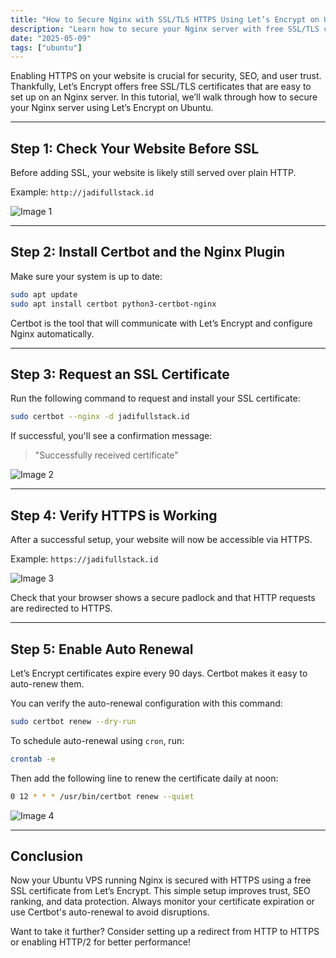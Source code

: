 ```yaml
---
title: "How to Secure Nginx with SSL/TLS HTTPS Using Let’s Encrypt on Ubuntu"
description: "Learn how to secure your Nginx server with free SSL/TLS certificates from Let’s Encrypt on Ubuntu. Follow this guide to enable HTTPS and protect your website."
date: "2025-05-09"
tags: ["ubuntu"]
---
```


Enabling HTTPS on your website is crucial for security, SEO, and user trust. Thankfully, Let’s Encrypt offers free SSL/TLS certificates that are easy to set up on an Nginx server. In this tutorial, we’ll walk through how to secure your Nginx server using Let’s Encrypt on Ubuntu.

---

## Step 1: Check Your Website Before SSL

Before adding SSL, your website is likely still served over plain HTTP.

Example:
`http://jadifullstack.id`

![Image 1](https://ik.imagekit.io/n1hqrcegw/articles/cara-mengamankan-nginx-ssl-tls-https-lets-encrypt-ubuntu/gambar-01.webp?updatedAt=1733852578858)

---

## Step 2: Install Certbot and the Nginx Plugin

Make sure your system is up to date:

```bash
sudo apt update
sudo apt install certbot python3-certbot-nginx
```

Certbot is the tool that will communicate with Let’s Encrypt and configure Nginx automatically.

---

## Step 3: Request an SSL Certificate

Run the following command to request and install your SSL certificate:

```bash
sudo certbot --nginx -d jadifullstack.id
```

If successful, you'll see a confirmation message:

> "Successfully received certificate"

![Image 2](https://ik.imagekit.io/n1hqrcegw/articles/cara-mengamankan-nginx-ssl-tls-https-lets-encrypt-ubuntu/gambar-02.webp?updatedAt=1733852578858)

---

## Step 4: Verify HTTPS is Working

After a successful setup, your website will now be accessible via HTTPS.

Example:
`https://jadifullstack.id`

![Image 3](https://ik.imagekit.io/n1hqrcegw/articles/cara-mengamankan-nginx-ssl-tls-https-lets-encrypt-ubuntu/gambar-03.webp?updatedAt=1733852578858)

Check that your browser shows a secure padlock and that HTTP requests are redirected to HTTPS.

---

## Step 5: Enable Auto Renewal

Let’s Encrypt certificates expire every 90 days. Certbot makes it easy to auto-renew them.

You can verify the auto-renewal configuration with this command:

```bash
sudo certbot renew --dry-run
```

To schedule auto-renewal using `cron`, run:

```bash
crontab -e
```

Then add the following line to renew the certificate daily at noon:

```bash
0 12 * * * /usr/bin/certbot renew --quiet
```

![Image 4](https://ik.imagekit.io/n1hqrcegw/articles/cara-mengamankan-nginx-ssl-tls-https-lets-encrypt-ubuntu/gambar-04.webp?updatedAt=1733852578858)

---

## Conclusion

Now your Ubuntu VPS running Nginx is secured with HTTPS using a free SSL certificate from Let’s Encrypt. This simple setup improves trust, SEO ranking, and data protection. Always monitor your certificate expiration or use Certbot's auto-renewal to avoid disruptions.

Want to take it further? Consider setting up a redirect from HTTP to HTTPS or enabling HTTP/2 for better performance!


